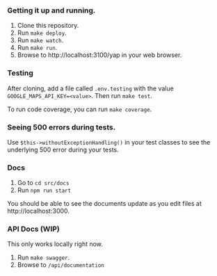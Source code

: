 ### Getting it up and running.

1. Clone this repository.
2. Run `make deploy`. 
3. Run `make watch`. 
4. Run `make run`. 
5. Browse to http://localhost:3100/yap in your web browser.

### Testing

After cloning, add a file called `.env.testing` with the value `GOOGLE_MAPS_API_KEY=<value>`.  Then run `make test`.

To run code coverage, you can run `make coverage`.

### Seeing 500 errors during tests.

Use `$this->withoutExceptionHandling()` in your test classes to see the underlying 500 error during your tests.

### Docs

1. Go to `cd src/docs`
2. Run `npm run start`

You should be able to see the documents update as you edit files at http://localhost:3000.

### API Docs (WIP)

This only works locally right now.

1. Run `make swagger`.
2. Browse to `/api/documentation`

